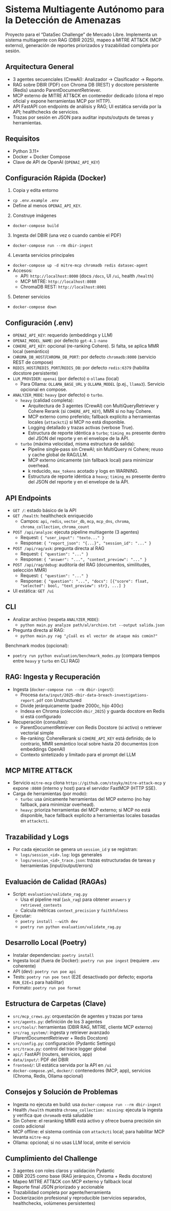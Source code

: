 # Sistema Multiagente Autónomo para la Detección de Amenazas

Proyecto para el “DataSec Challenge” de Mercado Libre. Implementa un sistema multiagente con RAG (DBIR 2025), mapeo a MITRE ATT&CK (MCP externo), generación de reportes priorizados y trazabilidad completa por sesión.

## Arquitectura General

- 3 agentes secuenciales (CrewAI): Analizador → Clasificador → Reporte.
- RAG sobre DBIR (PDF) con Chroma DB (REST) y docstore persistente (Redis) usando ParentDocumentRetriever.
- MCP externo de MITRE ATT&CK en contenedor dedicado (clona el repo oficial y expone herramientas MCP por HTTP).
- API FastAPI con endpoints de análisis y RAG; UI estática servida por la API; healthchecks de servicios.
- Trazas por sesión en JSON para auditar inputs/outputs de tareas y herramientas.

## Requisitos

- Python 3.11+
- Docker + Docker Compose
- Clave de API de OpenAI (`OPENAI_API_KEY`)

## Configuración Rápida (Docker)

1) Copia y edita entorno
- `cp .env.example .env`
- Define al menos `OPENAI_API_KEY`.

2) Construye imágenes
- `docker-compose build`

3) Ingesta del DBIR (una vez o cuando cambie el PDF)
- `docker-compose run --rm dbir-ingest`

4) Levanta servicios principales
- `docker-compose up -d mitre-mcp chromadb redis datasec-agent`
- Accesos:
  - API: `http://localhost:8000` (docs `/docs`, UI `/ui`, health `/health`)
  - MCP MITRE: `http://localhost:8080`
  - ChromaDB REST: `http://localhost:8001`

5) Detener servicios
- `docker-compose down`

## Configuración (.env)

- `OPENAI_API_KEY`: requerido (embeddings y LLM)
- `OPENAI_MODEL_NAME`: por defecto `gpt-4.1-nano`
- `COHERE_API_KEY`: opcional (re-ranking Cohere). Si falta, se aplica MMR local (semántico)
- `CHROMA_DB_HOST`/`CHROMA_DB_PORT`: por defecto `chromadb:8000` (servicio REST de compose)
- `REDIS_HOST`/`REDIS_PORT`/`REDIS_DB`: por defecto `redis:6379` (habilita docstore persistente)
- `LLM_PROVIDER`: `openai` (por defecto) o `ollama` (local)
  - Para Ollama: `OLLAMA_BASE_URL` y `OLLAMA_MODEL` (p.ej., `llama3`). Servicio opcional en compose.
- `ANALYZER_MODE`: `heavy` (por defecto) o `turbo`.
  - `heavy` (calidad completa):
    - Arquitectura de 3 agentes (CrewAI) con MultiQueryRetriever y Cohere Rerank (si `COHERE_API_KEY`), MMR si no hay Cohere.
    - MCP externo como preferido; fallback explícito a herramientas locales (`attackcti`) si MCP no está disponible.
    - Logging detallado y trazas activas (verbose True).
    - Estructura de reporte idéntica a `turbo`; `timing_ms` presente dentro del JSON del reporte y en el envelope de la API.
  - `turbo` (máxima velocidad, misma estructura de salida):
    - Pipeline single‑pass sin CrewAI; sin MultiQuery ni Cohere; reuso y cache global de RAG/LLM.
    - MCP externo únicamente (sin fallback local) para minimizar overhead.
    - k reducido, `max_tokens` acotado y logs en WARNING.
    - Estructura de reporte idéntica a `heavy`; `timing_ms` presente dentro del JSON del reporte y en el envelope de la API.

## API Endpoints

- `GET /`: estado básico de la API
- `GET /health`: healthcheck enriquecido
  - Campos: `api`, `redis`, `vector_db`, `mcp`, `mcp_dns`, `chroma`, `chroma_collection`, `chroma_count`
- `POST /api/analyze`: ejecuta pipeline multiagente (3 agentes)
  - Request: `{ "user_input": "texto..." }`
  - Response: `{ "report_json": "{...}", "session_id": "..." }`
- `POST /api/rag/ask`: pregunta directa al RAG
  - Request: `{ "question": "..." }`
  - Response: `{ "answer": "...", "context_preview": "..." }`
- `POST /api/rag/debug`: auditoría del RAG (documentos, similitudes, selección MMR)
  - Request: `{ "question": "..." }`
  - Response: `{ "question": "...", "docs": [{"score": float, "selected": bool, "text_preview": str}, ...] }`
- UI estática: `GET /ui`

## CLI

- Analizar archivo (respeta `ANALYZER_MODE`):
  - `python main.py analyze path/al/archivo.txt --output salida.json`
- Pregunta directa al RAG:
  - `python main.py rag "¿Cuál es el vector de ataque más común?"`

Benchmark modos (opcional):
- `poetry run python evaluation/benchmark_modes.py` (compara tiempos entre `heavy` y `turbo` en CLI RAG)

## RAG: Ingesta y Recuperación

- Ingesta (`docker-compose run --rm dbir-ingest`):
  - Procesa `data/input/2025-dbir-data-breach-investigations-report.pdf` con Unstructured
  - Divide jerárquicamente (padre 2000c, hijo 400c)
  - Indexa en Chroma (colección `dbir_2025`) y guarda docstore en Redis si está configurado
- Recuperación (consultas):
  - ParentDocumentRetriever con Redis Docstore (si activo) o retriever vectorial simple
  - Re-ranking: CohereRerank si `COHERE_API_KEY` está definido; de lo contrario, MMR semántico local sobre hasta 20 documentos (con embeddings OpenAI)
  - Contexto sintetizado y limitado para el prompt del LLM

## MCP MITRE ATT&CK

- Servicio `mitre-mcp` clona `https://github.com/stoyky/mitre-attack-mcp` y expone `:8080` (interno y host) para el servidor FastMCP (HTTP SSE).
- Carga de herramientas (por modo):
  - `turbo`: usa únicamente herramientas del MCP externo (no hay fallback, para minimizar overhead).
  - `heavy`: prioriza herramientas del MCP externo; si MCP no está disponible, hace fallback explícito a herramientas locales basadas en `attackcti`.

## Trazabilidad y Logs

- Por cada ejecución se genera un `session_id` y se registran:
  - `logs/session_<id>.log`: logs generales
  - `logs/session_<id>_trace.json`: trazas estructuradas de tareas y herramientas (input/output/errors)

## Evaluación de Calidad (RAGAs)

- Script: `evaluation/validate_rag.py`
  - Usa el pipeline real (`ask_rag`) para obtener `answers` y `retrieved_contexts`
  - Calcula métricas `context_precision` y `faithfulness`
- Ejecutar:
  - `poetry install --with dev`
  - `poetry run python evaluation/validate_rag.py`

## Desarrollo Local (Poetry)

- Instalar dependencias: `poetry install`
- Ingesta local (fuera de Docker): `poetry run poe ingest` (requiere `.env` coherente)
- API (dev): `poetry run poe api`
- Tests: `poetry run poe test` (E2E desactivado por defecto; exporta `RUN_E2E=1` para habilitar)
- Formato: `poetry run poe format`

## Estructura de Carpetas (Clave)

- `src/mcp_crews.py`: orquestación de agentes y trazas por tarea
- `src/agents.py`: definición de los 3 agentes
- `src/tools/`: herramientas (DBIR RAG, MITRE, cliente MCP externo)
- `src/rag_system/`: ingesta y retriever avanzado (ParentDocumentRetriever + Redis Docstore)
- `src/config.py`: configuración (Pydantic Settings)
- `src/trace.py`: control del trace logger global
- `api/`: FastAPI (routers, servicios, app)
- `data/input/`: PDF del DBIR
- `frontend/`: UI estática servida por la API en `/ui`
- `docker-compose.yml`, `docker/`: contenedores (MCP, app), servicios (Chroma, Redis, Ollama opcional)

## Consejos y Solución de Problemas

- Ingesta no ejecuta en build: usa `docker-compose run --rm dbir-ingest`
- Health `/health` muestra `chroma_collection: missing`: ejecuta la ingesta y verifica que `chromadb` está saludable
- Sin Cohere: el reranking MMR está activo y ofrece buena precisión sin costo adicional
- MCP offline: el sistema continúa con `attackcti` local; para habilitar MCP levanta `mitre-mcp`
- Ollama: opcional; si no usas LLM local, omite el servicio

## Cumplimiento del Challenge

- 3 agentes con roles claros y validación Pydantic
- DBIR 2025 como base (RAG jerárquico, Chroma + Redis docstore)
- Mapeo MITRE ATT&CK con MCP externo y fallback local
- Reporte final JSON priorizado y accionable
- Trazabilidad completa por agente/herramienta
- Dockerización profesional y reproducible (servicios separados, healthchecks, volúmenes persistentes)
